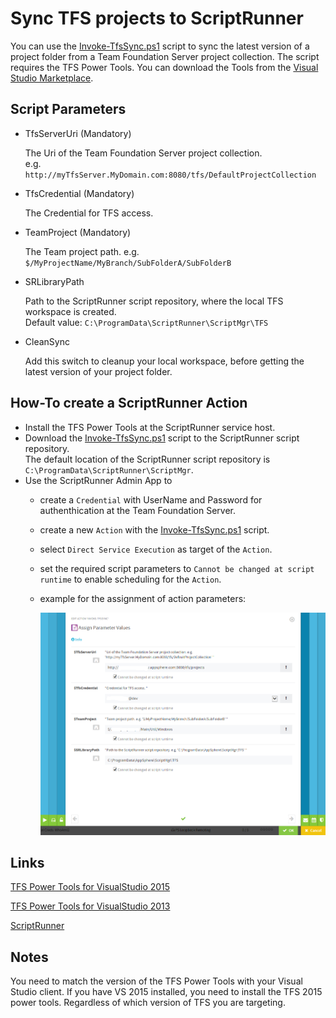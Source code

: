 # Sync TFS projects to ScriptRunner

You can use the [Invoke-TfsSync.ps1](./Invoke-TfsSync.ps1) script to sync the latest version of a project folder from a Team Foundation Server project collection.
The script requires the TFS Power Tools. You can download the Tools from the [Visual Studio Marketplace](https://marketplace.visualstudio.com).

## Script Parameters

- TfsServerUri (Mandatory)

  The Uri of the Team Foundation Server project collection.  
  e.g. `http://myTfsServer.MyDomain.com:8080/tfs/DefaultProjectCollection`

- TfsCredential (Mandatory)

  The  Credential for TFS access.

- TeamProject (Mandatory)

  The Team project path.
  e.g. `$/MyProjectName/MyBranch/SubFolderA/SubFolderB`

- SRLibraryPath

  Path to the ScriptRunner script repository, where the local TFS workspace is created.  
  Default value: `C:\ProgramData\ScriptRunner\ScriptMgr\TFS`

- CleanSync

  Add this switch to cleanup your local workspace, before getting the latest version of your project folder.

## How-To create a ScriptRunner Action

- Install the TFS Power Tools at the ScriptRunner service host.
- Download the [Invoke-TfsSync.ps1](./Invoke-TfsSync.ps1) script to the ScriptRunner script repository.  
  The default location of the ScriptRunner script repository is `C:\ProgramData\ScriptRunner\ScriptMgr`.
- Use the ScriptRunner Admin App to
  - create a `Credential` with UserName and Password for authenthication at the Team Foundation Server.
  - create a new `Action` with the [Invoke-TfsSync.ps1](./Invoke-TfsSync.ps1) script.
  - select `Direct Service Execution` as target of the `Action`.
  - set the required script parameters to `Cannot be changed at script runtime` to enable scheduling for the `Action`.
  - example for the assignment of action parameters:

    ![How-To set Action parameters](./images/Invoke-TfsSync_ActionParameters.png)

## Links

[TFS Power Tools for VisualStudio 2015](https://marketplace.visualstudio.com/items?itemName=TFSPowerToolsTeam.MicrosoftVisualStudioTeamFoundationServer2015Power)

[TFS Power Tools for VisualStudio 2013](https://marketplace.visualstudio.com/items?itemName=TFSPowerToolsTeam.MicrosoftVisualStudioTeamFoundationServer2013Power)

[ScriptRunner](https://scriptrunner.com "ScriptRunner")

## Notes

You need to match the version of the TFS Power Tools with your Visual Studio client. If you have VS 2015 installed, you need to install the TFS 2015 power tools. Regardless of which version of TFS you are targeting.